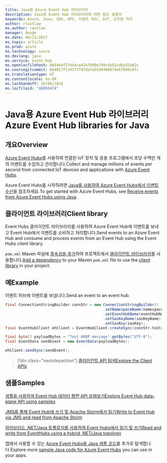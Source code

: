 ```yaml
---
title: Java용 Azure Event Hub 라이브러리
description: Java용 Event Hub 라이브러리에 대한 참조 설명서
keywords: Azure, Java, SDK, API, 이벤트 허브, IoT, 스트림 처리
author: rloutlaw
ms.author: routlaw
manager: douge
ms.date: 06/21/2017
ms.topic: article
ms.prod: azure
ms.technology: azure
ms.devlang: java
ms.service: event-hub
ms.openlocfilehash: b6646ef27edace4247090e749c9a52cd6a33a82c
ms.sourcegitcommit: b64017f119177f97da7a5930489874e67b09c0fc
ms.translationtype: HT
ms.contentlocale: ko-KR
ms.lasthandoff: 10/09/2018
ms.locfileid: "48893474"
---
```

# <a name="azure-event-hub-libraries-for-java"></a><span data-ttu-id="0d555-104">Java용 Azure Event Hub 라이브러리</span><span class="sxs-lookup"><span data-stu-id="0d555-104">Azure Event Hub libraries for Java</span></span>

## <a name="overview"></a><span data-ttu-id="0d555-105">개요</span><span class="sxs-lookup"><span data-stu-id="0d555-105">Overview</span></span>

<span data-ttu-id="0d555-106">[Azure Event Hubs](/azure/event-hubs/event-hubs-what-is-event-hubs)를 사용하여 연결된 IoT 장치 및 응용 프로그램에서 초당 수백만 개의 이벤트를 수집하고 관리합니다.</span><span class="sxs-lookup"><span data-stu-id="0d555-106">Collect and manage millions of events per second from connected IoT devices and applications with [Azure Event Hubs](/azure/event-hubs/event-hubs-what-is-event-hubs).</span></span>

<span data-ttu-id="0d555-107">Azure Event Hubs를 시작하려면 [Java를 사용하여 Azure Event Hubs에서 이벤트 수신](/azure/event-hubs/event-hubs-java-get-started-receive-eph)을 참조하세요.</span><span class="sxs-lookup"><span data-stu-id="0d555-107">To get started with Azure Event Hubs, see [Receive events from Azure Event Hubs using Java](/azure/event-hubs/event-hubs-java-get-started-receive-eph).</span></span>


## <a name="client-library"></a><span data-ttu-id="0d555-108">클라이언트 라이브러리</span><span class="sxs-lookup"><span data-stu-id="0d555-108">Client library</span></span>

<span data-ttu-id="0d555-109">Event Hubs 클라이언트 라이브러리를 사용하여 Azure Event Hub에 이벤트를 보내고 Event Hub에서 이벤트를 소비하고 처리합니다.</span><span class="sxs-lookup"><span data-stu-id="0d555-109">Send events to an Azure Event Hub and consume and process events from an Event Hub using the Event Hubs client library.</span></span>

<span data-ttu-id="0d555-110">`pom.xml` Maven 파일에 [종속성을 추가](https://maven.apache.org/guides/getting-started/index.html#How_do_I_use_external_dependencies)하여 프로젝트에서 [클라이언트 라이브러리](https://mvnrepository.com/artifact/com.microsoft.azure/azure-eventhubs)를 사용합니다.</span><span class="sxs-lookup"><span data-stu-id="0d555-110">[Add a dependency](https://maven.apache.org/guides/getting-started/index.html#How_do_I_use_external_dependencies) to your Maven `pom.xml` file to use the [client library](https://mvnrepository.com/artifact/com.microsoft.azure/azure-eventhubs) in your project.</span></span>
 

## <a name="example"></a><span data-ttu-id="0d555-111">예</span><span class="sxs-lookup"><span data-stu-id="0d555-111">Example</span></span>

<span data-ttu-id="0d555-112">이벤트 허브에 이벤트를 보냅니다.</span><span class="sxs-lookup"><span data-stu-id="0d555-112">Send an event to an event hub.</span></span>

```java
final ConnectionStringBuilder connStr = new ConnectionStringBuilder()
                                            .setNamespaceName(namespaceName)
                                            .setEventHubName(eventHubName)
                                            .setSasKeyName(sasKeyName)
                                            .setSasKey(sasKey);
final EventHubClient ehClient = EventHubClient.createSync(connStr.toString());

final byte[] payloadBytes = "Test AMQP message".getBytes("UTF-8");
final EventData sendEvent = new EventData(payloadBytes);

ehClient.sendSync(sendEvent);
```


> [!div class="nextstepaction"]
> [<span data-ttu-id="0d555-113">클라이언트 API 탐색</span><span class="sxs-lookup"><span data-stu-id="0d555-113">Explore the Client APIs</span></span>](/java/api/overview/azure/eventhubs/client)



## <a name="samples"></a><span data-ttu-id="0d555-114">샘플</span><span class="sxs-lookup"><span data-stu-id="0d555-114">Samples</span></span>

<span data-ttu-id="0d555-115">[샘플을 사용하여 Event Hub 데이터 평면 API 살펴보기][1]</span><span class="sxs-lookup"><span data-stu-id="0d555-115">[Explore Event Hub data-plane API using samples][1]</span></span>

<span data-ttu-id="0d555-116">[JMS를 통해 Event Hub에 쓰기 및 Apache Storm에서 읽기][2]</span><span class="sxs-lookup"><span data-stu-id="0d555-116">[Write to Event Hub via JMS and read from Apache Storm][2]</span></span>

<span data-ttu-id="0d555-117">[하이브리드 .NET/Java 토폴로지를 사용하여 Event Hubs에서 읽기 및 쓰기][3]</span><span class="sxs-lookup"><span data-stu-id="0d555-117">[Read and write from EventHubs using a hybrid .NET/Java topology][3]</span></span> 

[1]: https://github.com/Azure/azure-event-hubs/tree/master/samples/Java
[2]: https://github.com/Azure-Samples/event-hubs-java-storm-sender-jms-receiver
[3]: https://github.com/Azure-Samples/hdinsight-dotnet-java-storm-eventhub

<span data-ttu-id="0d555-118">앱에서 사용할 수 있는 [Azure Event Hubs용 Java 샘플 코드](https://azure.microsoft.com/resources/samples/?platform=java&term=event)를 추가로 탐색합니다.</span><span class="sxs-lookup"><span data-stu-id="0d555-118">Explore more [sample Java code for Azure Event Hubs](https://azure.microsoft.com/resources/samples/?platform=java&term=event) you can use in your apps.</span></span>

